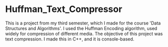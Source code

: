 # Huffman_Text_Compressor
This is a project from my third semester, which I made for the course 'Data Structures and Algorithms'. I used the Huffman Encoding algorithm, used widely for compression of different media. The objective of this project was text compression. I made this in C++, and it is console-based.
